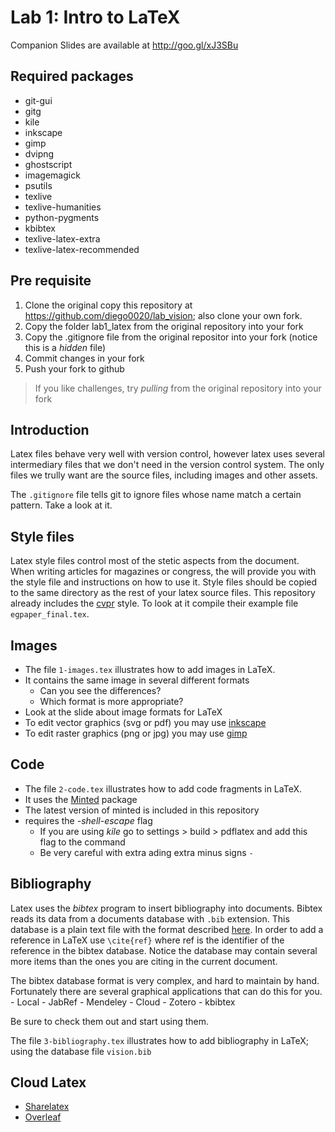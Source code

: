 # Lab 1: Intro to LaTeX

Companion Slides are available at http://goo.gl/xJ3SBu


## Required packages

- git-gui
- gitg
- kile
- inkscape
- gimp
- dvipng
- ghostscript
- imagemagick
- psutils
- texlive
- texlive-humanities
- python-pygments
- kbibtex
- texlive-latex-extra 
- texlive-latex-recommended

## Pre requisite

1.	Clone the original copy this repository at https://github.com/diego0020/lab_vision; also clone your own fork.
2.	Copy the folder lab1_latex from the original repository into your fork
3.	Copy the .gitignore file from the original repositor into your fork (notice this is a *hidden* file)
4.	Commit changes in your fork
5.	Push your fork to github

> If you like challenges, try *pulling* from the original repository into your fork

## Introduction

Latex files behave very well with version control, however latex uses several intermediary files that we don't
need in the version control system. The only files we trully want are the source files, including images and 
other assets. 

The ``.gitignore`` file tells git to ignore files whose name match a certain pattern. Take a look at it.
  
## Style files  
  
Latex style files control most of the stetic aspects from the document. When writing articles for magazines
or congress, the will provide you with the style file and instructions on how to use it. Style files should
be copied to the same directory as the rest of your latex source files. This repository already includes the 
[cvpr](http://www.pamitc.org/cvpr15/author_guidelines.php) style. To look at it compile their example file
``egpaper_final.tex``.
  
## Images

  - The file ``1-images.tex`` illustrates how to add images in LaTeX.
  - It contains the same image in several different formats
  	- Can you see the differences?
  	- Which format is more appropriate?
  - Look at the slide about image formats for LaTeX
  - To edit vector graphics (svg or pdf) you may use [inkscape](https://inkscape.org)
  - To edit raster graphics (png or jpg) you may use [gimp](https://gimp.org)
  
##  Code

  - The file ``2-code.tex`` illustrates how to add code fragments in LaTeX.
  - It uses the [Minted](https://github.com/gpoore/minted) package
  - The latest version of minted is included in this repository
  - requires the *-shell-escape* flag
  	- 	If you are using *kile* go to settings > build > pdflatex and add this flag to the command
  	- 	Be very careful with extra ading extra minus signs ``-``
      


##  Bibliography

Latex uses the *bibtex* program to insert bibliography into documents. Bibtex reads its data from a documents
database with ``.bib`` extension. This database is a plain text file with the format described 
[here](http://www.bibtex.org/Format/). In order to add a reference in LaTeX use ``\cite{ref}`` where ref
is the identifier of the reference in the bibtex database. Notice the database may contain several more items
than the ones you are citing in the current document. 

The bibtex database format is very complex, and hard to maintain by hand. Fortunately there are several 
graphical applications that can do this for you.
    -   Local
    	-   JabRef
    	-   Mendeley
    -	Cloud
    	-   Zotero
    	-   kbibtex

Be sure to check them out and start using them.

The file ``3-bibliography.tex`` illustrates how to add bibliography in LaTeX; using the database file ``vision.bib``

## Cloud Latex

- [Sharelatex](https://www.sharelatex.com?r=646eabb2&rm=d&rs=b)
- [Overleaf](https://www.overleaf.com/signup?ref=e22adb5e092e)
